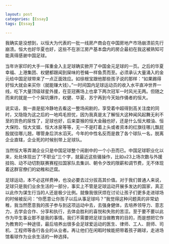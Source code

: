 ```yaml
---

layout: post
categories: [Essay]
tags: [Essay]

---
```


我确实是没想到，以恒大为代表的一批一线房产商会在中国房地产市场崩溃前先行崩溃。恒大也好华夏也好，这些不在浙江房产基本盘内的房企最初在我这被熟知可能真得感谢中国足球。

当年许家印的大手一挥重金入主足球确实掀开了中国金元足球的一页。之后的华夏幸福、上港集团、权健都跟闻到屎味的苍蝇一样鱼贯而至。必须承认大量涌入的金元给中国足球带来了一点正面效应。如徐根宝跟他那些孩子说的那样：“如果踢得好恒大就会来买你（就能赚大钱）。”一时间国内足球运动员的收入水平直冲世界一线，吃下大量顶级球星外援，在亚冠赛场上也拿下两次冠军一时风光无两。但随之而来的就是一个个屎坑爆炸，权健、华夏、苏宁再到今天始作俑者的恒大。

说实话，我一直是挺冷静地去看这一整场闹剧的，享受着中超得到高关注度的同时，又隐隐为这之后的一地鸡毛担忧，因为我真是太了解恒大这种闻风起舞无利不至的货色的尿性了，足球也好，后来耍猴的恒大金融也好，还是什么恒大粮油、恒大保险、恒大文娱、恒大冰泉等等，无一不是盯着上头或者资本的红旗往哪儿飘屁股就往哪儿翘，哪管身后洪水滔天。今年的中性名反而是救了各个球队一名，脱离企业直辖，企业死的时候别带上足球队。

当然恒大等弄潮企业只是中国足球整个闹剧中的一个小丑而已。中国足球职业化以来，处处体现出了“不职业”三个字，就最近这些骚操作，比如u23上场次数与外援挂钩、动不动切割联赛赛程拉国家队去集训、朝令夕改的限薪和调节费，无不体现着这群官僚们的幼稚和迂腐。

足球运动，本不必这样费神，也没必要去过分拔高其价值。对于我们普通人来说，足球只是我们业余生活的一部分，事实上不管是足球运动开展多发达的国家，真正以此作为谋生行当的人还是极少比例。就像我很厌烦在讨论让孩子们更多走进球场的时候被反问：“你愿意让你孩子以后从事足球吗？”我觉得这种问题真的非常幼稚，我当然愿意我的孩子参与到这项运动中去，去强身健体，去培养领导力、意志力，去学会合作、分享和执行，去体会胜利的喜悦和失败的苦涩。至于要不要以此作为毕生事业那不是我的事情。我们不需要把足球当做教育的目的，而是想把它作为教育的一种途径，最后培养出很多会足球爱运动的医生、律师、工人、厨师、司机、工程师等各行各业的从业者。再让他们在闲暇时候能把带着孩子踢球，走进场馆看球作为业余生活的一种选择。
